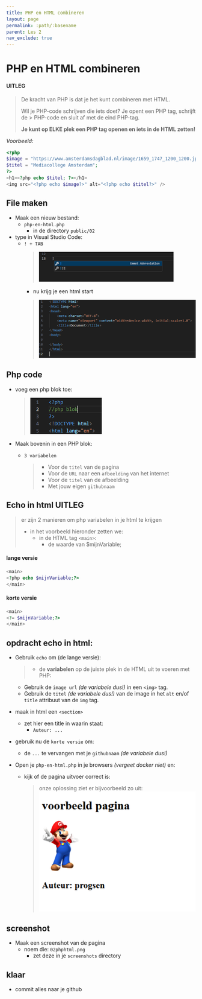 ```yaml
---
title: PHP en HTML combineren
layout: page
permalink: :path/:basename
parent: Les 2
nav_exclude: true
---
```


# PHP en HTML combineren

#### UITLEG
> De kracht van PHP is dat je het kunt combineren met HTML.
> 
> Wil je PHP-code schrijven die iets doet? Je opent een PHP tag, schrijft de > PHP-code en sluit af met de eind PHP-tag.  
>  
> **Je kunt op ELKE plek een PHP tag openen en iets in de HTML zetten!**

*Voorbeeld:*
```php
<?php
$image = "https://www.amsterdamsdagblad.nl/image/1659_1747_1200_1200.jpg";
$titel = "Mediacollege Amsterdam";
?>
<h1><?php echo $titel; ?></h1>
<img src="<?php echo $image?>" alt="<?php echo $titel?>" />
 ```

## File maken

- Maak een nieuw bestand:
  - `php-en-html.php`
    - in de directory `public/02`
- type in Visual Studio Code: 
  - `! + TAB`
    > ![](img/starthtml.PNG)
    - nu krijg je een html start
    > ![](img/starthtml2.PNG)


## Php code

- voeg een php blok toe:
    > ![](img/phpblok.PNG)

- Maak bovenin in een PHP blok:
  - `3 variabelen`
    > - Voor de `titel` van de pagina
    > - Voor de `URL` naar een `afbeelding` van het internet
    > - Voor de `titel` van de afbeelding
    > - Met jouw eigen `githubnaam`

## Echo in html UITLEG


> er zijn 2 manieren om php variabelen in je html te krijgen
> - in het voorbeeld hieronder zetten we:
>     - in de HTML tag `<main>`:
>         - de waarde van $mijnVariable;
#### lange versie
```php
<main>
<?php echo $mijnVariable;?>
</main>
```
#### korte versie
```php
<main>
<?= $mijnVariable;?>
</main>
```

## opdracht echo in html:

- Gebruik `echo` om (de lange versie):
  > - de **variabelen** op de juiste plek in de HTML uit te voeren met PHP:

    - Gebruik de `image url` *(de variabele dus!)* in een `<img>` tag.
    - Gebruik de `titel` *(de variabele dus!)* van de image in het `alt` en/of `title` attribuut van de `img` tag.

- maak in html een `<section>`
  - zet hier een title in waarin staat:
    - `Auteur: ...`
- gebruik nu de `korte versie` om:
    - de `...` te vervangen met je `githubnaam` *(de variabele dus!)*

- Open je `php-en-html.php` in je browsers *(vergeet docker niet)* en:
    - kijk of de pagina uitvoer correct is:
        > onze oplossing ziet er bijvoorbeeld zo uit:
        > ![](img/result.PNG)

## screenshot

- Maak een screenshot van de pagina
  - noem die: `02phphtml.png`
    - zet deze in je `screenshots` directory


## klaar
- commit alles naar je github
